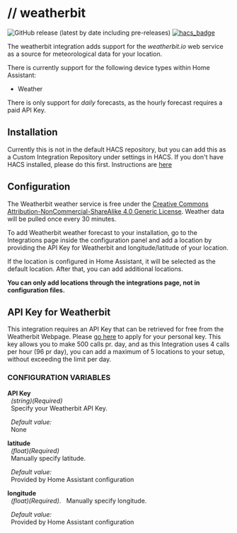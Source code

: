 # // weatherbit
![GitHub release (latest by date including pre-releases)](https://img.shields.io/github/v/release/briis/weatherbit?include_prereleases&style=flat-square) [![hacs_badge](https://img.shields.io/badge/HACS-Custom-orange.svg?style=flat-square)](https://github.com/custom-components/hacs)

The weatherbit integration adds support for the *weatherbit.io* web service as a source for meteorological data for your location.

There is currently support for the following device types within Home Assistant:
* Weather

There is only support for *daily* forecasts, as the hourly forecast requires a paid API Key.

## Installation
Currently this is not in the default HACS repository, but you can add this as a Custom Integration Repository under settings in HACS. If you don't have HACS installed, please do this first. Instructions are [here](https://hacs.xyz/)

## Configuration
The Weatherbit weather service is free under the [Creative Commons Attribution-NonCommercial-ShareAlike 4.0 Generic License](https://creativecommons.org/licenses/by-nc-sa/4.0/legalcode). Weather data will be pulled once every 30 minutes.

To add Weatherbit weather forecast to your installation, go to the Integrations page inside the configuration panel and add a location by providing the API Key for Weatherbit and longitude/latitude of your location.

If the location is configured in Home Assistant, it will be selected as the default location. After that, you can add additional locations.

**You can only add locations through the integrations page, not in configuration files.**

## API Key for Weatherbit
This integration requires an API Key that can be retrieved for free from the Weatherbit Webpage. Please [go here](https://www.weatherbit.io/account/create) to apply for your personal key.
This key allows you to make 500 calls pr. day, and as this Integration uses 4 calls per hour (96 pr day), you can add a maximum of 5 locations to your setup, without exceeding the limit per day.

### CONFIGURATION VARIABLES
**API Key**  
&nbsp;&nbsp;*(string)(Required)*  
&nbsp;&nbsp;Specify your Weatherbit API Key.

&nbsp;&nbsp;*Default value:*  
&nbsp;&nbsp;None

**latitude**  
&nbsp;&nbsp;*(float)(Required)*  
&nbsp;&nbsp;Manually specify latitude.

&nbsp;&nbsp;*Default value:*  
&nbsp;&nbsp;Provided by Home Assistant configuration

**longitude**  
&nbsp;&nbsp;*(float)(Required)*. 
&nbsp;&nbsp;Manually specify longitude.

&nbsp;&nbsp;*Default value:*  
&nbsp;&nbsp;Provided by Home Assistant configuration
